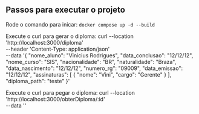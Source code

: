 ## Passos para executar o projeto 

Rode o comando para inicar:
``docker compose up -d --build``

Execute o curl para gerar o diploma:
curl --location 'http://localhost:3000/diploma' \
--header 'Content-Type: application/json' \
--data '{
    "nome_aluno": "Vinicius Rodrigues",
    "data_conclusao": "12/12/12",
    "nome_curso": "SIS",
    "nacionalidade": "BR",
    "naturalidade": "Braza",
    "data_nascimento": "12/12/12",
    "numero_rg": "09009",
    "data_emissao": "12/12/12",
    "assinaturas": [
        {
            "nome": "Vini",
            "cargo": "Gerente"
        }
    ],
    "diploma_path": "teste"
}'


Execute o curl para pegar o diploma:
curl --location 'http://localhost:3000/obterDiploma/:id' \
--data ''